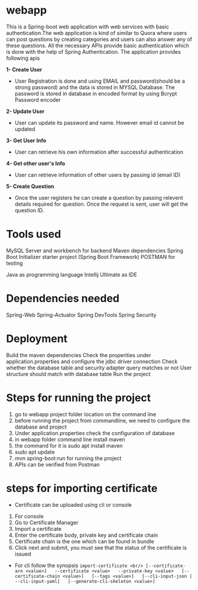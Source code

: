 # webapp
This is a Spring-boot web application with web services with basic authentication.The web application is kind of similar to Quora where users can post questions by creating categories and users can also answer any of these questions. All the necessary APIs provide basic authentication which is done with the help of Spring Authentication. The application provides following apis

**1- Create User**
- User Registration is done and using EMAIL and password(should be a strong password) and the data is stored in MYSQL Database. The password is stored in database in encoded format by using Bcrypt Password encoder

**2- Update User**
- User can update its password and name. However email id cannot be updated 

**3- Get User Info**
- User can retrieve his own information after successful authentication

**4- Get other user's Info**
- User can retrieve information of other users by passing id (email ID)

**5- Create Question**
- Once the user registers he can create a question by passing relevent details required for question. Once the request is sent, user will get the question ID.





# Tools used
MySQL Server and workbench for backend
Maven dependencies
Spring Boot Initializer starter project (Spring Boot Framework)
POSTMAN for testing

Java as programming language
Intellij Ultimate as IDE


# Dependencies needed
Spring-Web
Spring-Actuator
Spring DevTools
Spring Security

# Deployment
Build the maven dependencies
Check the properities under application.properties and configure the jdbc driver connection
Check whether the database table and security adapter query matches or not
User structure should match with database table
Run the project

# Steps for running the project
1. go to webapp project folder location on the command line
2. before running the project from commandline, we need to configure the database and project
3. Under application.properties check the configuration of database 
4. in webapp folder command line install maven
5. the command for it is sudo apt install maven
6. sudo apt update 
7. mvn spring-boot:run for running the project
8. APIs can be verified from     Postman 


# steps for importing certificate
* Certificate can be uploaded using cli or console
1. For console 
2. Go to Certificate Manager
3. Import a certificate
3. Enter the certificate body, private key and certificate chain
4. Certificate chain is the one which can be found in bundle
5. Click next and submit, you must see that the status of the certificate is issued

* For cli follow the synopsis
``
  import-certificate <br/>
 [--certificate-arn <value>]  
 --certificate <value>  
 --private-key <value>  
 [--certificate-chain <value>]  
 [--tags <value>]  
 [--cli-input-json | --cli-input-yaml]  
 [--generate-cli-skeleton <value>]  
``
 



